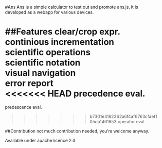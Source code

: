 #Ans
Ans is a simple calculator to test out and promote ans.js, it is developed as a webapp for various devices.

##Features
clear/crop expr.  
continious incrementation  
scientific operations  
scientific notation  
visual navigation  
error report  
<<<<<<< HEAD
precedence eval.  
=======
predescence eval.  
>>>>>>> b7301e4162362a6f4af6763cfaef105da1461653
operator eval.  

##Contribution
not much contribution needed, you're welcome anyway.

Available under apache licence 2.0